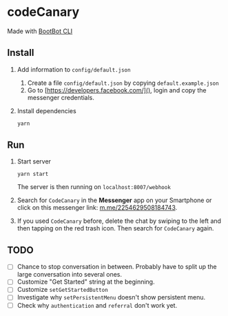 # codeCanary

Made with [BootBot CLI](https://github.com/Charca/bootbot-cli)

## Install

1. Add information to `config/default.json`

    1. Create a file `config/default.json` by copying `default.example.json`
    2. Go to [https://developers.facebook.com/](), login and copy the messenger credentials.

2. Install dependencies

    ```bash
    yarn
    ```

## Run

1. Start server

    ```
    yarn start
    ```

    The server is then running on `localhost:8007/webhook`

2. Search for `CodeCanary` in the **Messenger** app on your Smartphone or click on this messenger link: [m.me/2254629508184743]().
3. If you used `CodeCanary` before, delete the chat by swiping to the left and then tapping on the red trash icon. Then search for `CodeCanary` again.

## TODO

- [ ] Chance to stop conversation in between. Probably have to split up the large conversation into several ones.
- [ ] Customize "Get Started" string at the beginning.
- [ ] Customize `setGetStartedButton`
- [ ] Investigate why `setPersistentMenu` doesn't show persistent menu.
- [ ] Check why `authentication` and `referral` don't work yet.